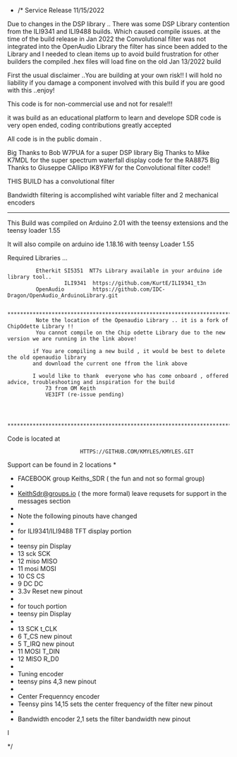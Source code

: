 - /* Service Release 11/15/2022

 Due to changes in the DSP library .. There was some DSP Library contention from the 
 ILI9341 and ILI9488 builds. Which caused compile issues.
 at the time of the build release in Jan 2022 the Convolutional filter was not integrated into the OpenAudio Library
 the filter has since been added to the Library and I needed to clean items up to avoid build frustration for other builders
 the compiled .hex files will load fine on the old Jan 13/2022 build 

 First the usual disclaimer ..You are building at your own risk!!
 I will hold no liability if you damage a component involved with this build
 if you are good with this ..enjoy!
   
 This code is for non-commercial use and not for resale!!!
   
   it was build as an educational platform to learn and develope SDR code 
   is very open ended, coding contributions greatly accepted
  
   All code is in the public domain .
 
 Big Thanks to Bob  W7PUA for a super DSP library 
 Big Thanks to Mike K7MDL for the super spectrum waterfall display code for the RA8875 
 Big Thanks to Giuseppe CAllipo IK8YFW for the Convolutional filter code!! 
  
  THIS BUILD has a convolutional filter 
    
  Bandwidth filtering is accomplished wiht variable filter and 2 mechanical encoders
  
**********************************************************************************************************
   This Build was compiled on Arduino 2.01 with the teensy extensions and the teensy loader 1.55

   It will also compile on arduino ide 1.18.16 with teensy Loader 1.55

  Required Libraries ...

             Etherkit SI5351  NT7s Library available in your arduino ide library tool..
                      ILI9341  https://github.com/KurtE/ILI9341_t3n
             OpenAudio         https://github.com/IDC-Dragon/OpenAudio_ArduinoLibrary.git

             *****************************************************************************
             Note the location of the Openaudio Library .. it is a fork of ChipOdette Library !!
             You cannot compile on the Chip odette Library due to the new version we are running in the link above!

            if You are compiling a new build , it would be best to delete the old openaudio library
            and download the current one ffrom the link above

            I would like to thank  everyone who has come onboard , offered advice, troubleshooting and inspiration for the build 
                73 from OM Keith
                VE3IFT (re-issue pending)



             ********************************************************************************************
Code is located at 

                           HTTPS://GITHUB.COM/KMYLES/KMYLES.GIT

 Support can be found in 2 locations 
 * 
 * FACEBOOK group Keiths_SDR ( the fun and not so formal group)
 * 
 * KeithSdr@groups.io ( the more formal) leave requsets for support in the messages section
 *  
 * Note the following pinouts have changed 
 * 
 * for ILI9341/ILI9488 TFT display portion
 * 
 * teensy pin   Display
 * 13 sck       SCK
 * 12 miso      MISO
 * 11 mosi      MOSI
 * 10 CS        CS
 *  9 DC        DC
 *  3.3v        Reset  new pinout
 *  
 *  for touch portion
 *  teensy pin  Display
 *  
 *  13 SCK      t_CLK
 *  6           T_CS   new pinout
 *  5           T_IRQ  new pinout
 *  11 MOSI     T_DIN  
 *  12 MISO     R_D0
 * 
 * Tuning encoder 
 * teensy pins 4,3     new pinout
 * 
 * Center Frequenncy encoder
 * Teensy pins 14,15   sets the center frequency of the filter  new pinout
 * 
 * Bandwidth encoder 2,1 sets the filter bandwidth  new pinout

 I 


*/
